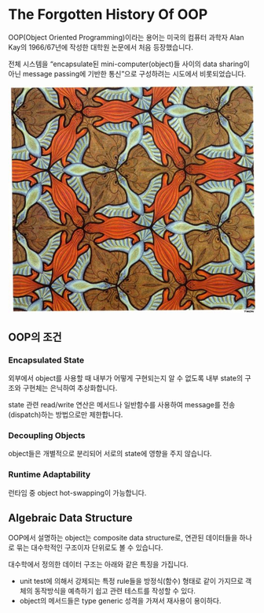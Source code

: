 # The Forgotten History Of OOP

OOP(Object Oriented Programming)이라는 용어는 미국의 컴퓨터 과학자 Alan Kay의 1966/67년에 작성한 대학원 논문에서 처음 등장했습니다.

전체 시스템을 “encapsulate된 mini-computer(object)들 사이의 data sharing이 아닌 message passing에 기반한 통신”으로 구성하려는 시도에서 비롯되었습니다.

![Fish](../image/fish.jpg)

## OOP의 조건

### Encapsulated State

외부에서 object를 사용할 때 내부가 어떻게 구현되는지 알 수 없도록 내부 state의 구조와 구현체는 은닉하여 추상화합니다.

state 관련 read/write 연산은 메서드나 일반함수를 사용하여 message를 전송(dispatch)하는 방법으로만 제한합니다.

### Decoupling Objects

object들은 개별적으로 분리되어 서로의 state에 영향을 주지 않습니다.

### Runtime Adaptability

런타임 중 object hot-swapping이 가능합니다.

## Algebraic Data Structure

OOP에서 설명하는 object는 composite data structure로, 연관된 데이터들을 하나로 묶는 대수학적인 구조이자 단위로도 볼 수 있습니다.

대수학에서 정의한 데이터 구조는 아래와 같은 특징을 가집니다.

- unit test에 의해서 강제되는 특정 rule들을 방정식(함수) 형태로 같이 가지므로 객체의 동작방식을 예측하기 쉽고 관련 테스트를 작성할 수 있다.
- object의 메서드들은 type generic 성격을 가져서 재사용이 용이하다.
